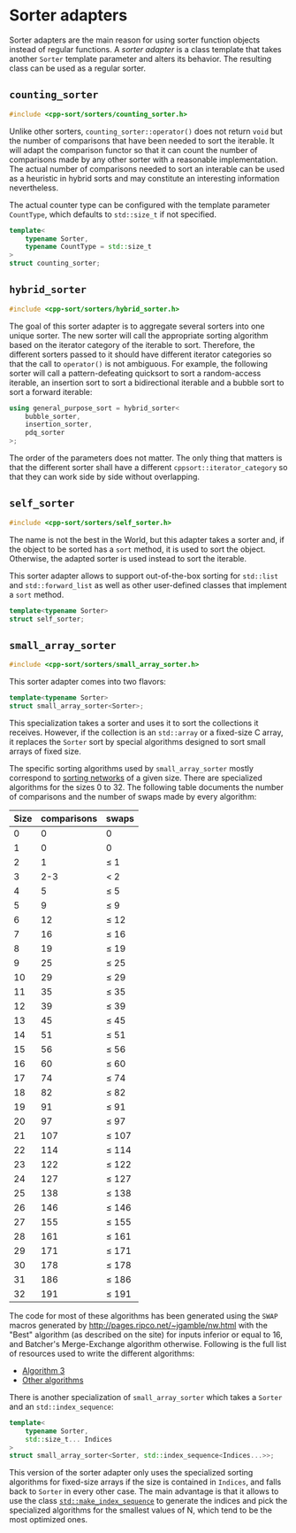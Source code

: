 Sorter adapters
===============

Sorter adapters are the main reason for using sorter function objects instead
of regular functions. A *sorter adapter* is a class template that takes another
`Sorter` template parameter and alters its behavior. The resulting class can be
used as a regular sorter.

`counting_sorter`
-----------------

```cpp
#include <cpp-sort/sorters/counting_sorter.h>
```

Unlike other sorters, `counting_sorter::operator()` does not return `void` but
the number of comparisons that have been needed to sort the iterable. It will
adapt the comparison functor so that it can count the number of comparisons
made by any other sorter with a reasonable implementation. The actual number of
comparisons needed to sort an interable can be used as a heuristic in hybrid sorts
and may constitute an interesting information nevertheless.

The actual counter type can be configured with the template parameter `CountType`,
which defaults to `std::size_t` if not specified.

```cpp
template<
    typename Sorter,
    typename CountType = std::size_t
>
struct counting_sorter;
```

`hybrid_sorter`
---------------

```cpp
#include <cpp-sort/sorters/hybrid_sorter.h>
```

The goal of this sorter adapter is to aggregate several sorters into one unique
sorter. The new sorter will call the appropriate sorting algorithm based on the
iterator category of the iterable to sort. Therefore, the different sorters passed
to it should have different iterator categories so that the call to `operator()`
is not ambiguous. For example, the following sorter will call a pattern-defeating
quicksort to sort a random-access iterable, an insertion sort to sort a bidirectional
iterable and a bubble sort to sort a forward iterable:

```cpp
using general_purpose_sort = hybrid_sorter<
    bubble_sorter,
    insertion_sorter,
    pdq_sorter
>;
```

The order of the parameters does not matter. The only thing that matters is that
the different sorter shall have a different `cppsort::iterator_category` so that
they can work side by side without overlapping.

`self_sorter`
-------------

```cpp
#include <cpp-sort/sorters/self_sorter.h>
```

The name is not the best in the World, but this adapter takes a sorter and, if
the object to be sorted has a `sort` method, it is used to sort the object.
Otherwise, the adapted sorter is used instead to sort the iterable.

This sorter adapter allows to support out-of-the-box sorting for `std::list` and
`std::forward_list` as well as other user-defined classes that implement a `sort`
method.

```cpp
template<typename Sorter>
struct self_sorter;
```

`small_array_sorter`
--------------------

```cpp
#include <cpp-sort/sorters/small_array_sorter.h>
```

This sorter adapter comes into two flavors:

```cpp
template<typename Sorter>
struct small_array_sorter<Sorter>;
```

This specialization takes a sorter and uses it to sort the collections it
receives. However, if the collection is an `std::array` or a fixed-size C
array, it replaces the `Sorter` sort by special algorithms designed to sort
small arrays of fixed size.

The specific sorting algorithms used by `small_array_sorter` mostly correspond
to [sorting networks](https://en.wikipedia.org/wiki/Sorting_network) of a given
size. There are specialized algorithms for the sizes 0 to 32. The following table
documents the number of comparisons and the number of swaps made by every
algorithm:

Size | comparisons | swaps
---- | ----------- | -----
0 | 0 | 0
1 | 0 | 0
2 | 1 | ≤ 1
3 | 2-3 | < 2
4 | 5 | ≤ 5
5 | 9 | ≤ 9
6 | 12 | ≤ 12
7 | 16 | ≤ 16
8 | 19 | ≤ 19
9 | 25 | ≤ 25
10 | 29 | ≤ 29
11 | 35 | ≤ 35
12 | 39 | ≤ 39
13 | 45 | ≤ 45
14 | 51 | ≤ 51
15 | 56 | ≤ 56
16 | 60 | ≤ 60
17 | 74 | ≤ 74
18 | 82 | ≤ 82
19 | 91 | ≤ 91
20 | 97 | ≤ 97
21 | 107 | ≤ 107
22 | 114 | ≤ 114
23 | 122 | ≤ 122
24 | 127 | ≤ 127
25 | 138 | ≤ 138
26 | 146 | ≤ 146
27 | 155 | ≤ 155
28 | 161 | ≤ 161
29 | 171 | ≤ 171
30 | 178 | ≤ 178
31 | 186 | ≤ 186
32 | 191 | ≤ 191

The code for most of these algorithms has been generated using the `SWAP` macros
generated by http://pages.ripco.net/~jgamble/nw.html with the "Best" algorithm (as
described on the site) for inputs inferior or equal to 16, and Batcher's Merge-Exchange
algorithm otherwise. Following is the full list of resources used to write the
different algorithms:

* [Algorithm 3](https://github.com/llvm-mirror/libcxx/blob/master/include/algorithm#L3602)
* [Other algorithms](http://pages.ripco.net/~jgamble/nw.html)

There is another specialization of `small_array_sorter` which takes a `Sorter` and
an `std::index_sequence`:

```cpp
template<
    typename Sorter,
    std::size_t... Indices
>
struct small_array_sorter<Sorter, std::index_sequence<Indices...>>;
```

This version of the sorter adapter only uses the specialized sorting algorithms
for fixed-size arrays if the size is contained in `Indices`, and falls back to
`Sorter` in every other case. The main advantage is that it allows to use the class
[`std::make_index_sequence`](http://en.cppreference.com/w/cpp/utility/integer_sequence)
to generate the indices and pick the specialized algorithms for the smallest values
of N, which tend to be the most optimized ones.
